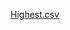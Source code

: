 [Highest.csv](https://github.com/priyankagohena/highest_gross_movies_powerBI_dashboard/files/13850015/Highest.csv)
